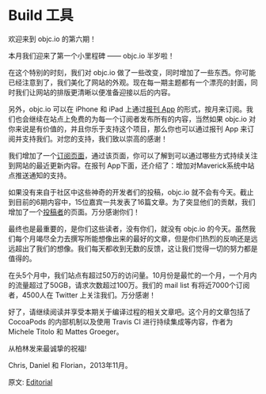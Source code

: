 # Build 工具

欢迎来到 objc.io 的第六期！

本月我们迎来了第一个小里程碑 —— objc.io 半岁啦！

在这个特别的时刻，我们对 objc.io 做了一些改变，同时增加了一些东西。你可能已经注意到了，我们美化了网站的外观。现在每一期主题都有一个漂亮的封面，同时我们让网站的排版更清晰以便准备迎接以后的内容。

另外，objc.io 可以在 iPhone 和 iPad 上通过[报刊 App](https://itunes.apple.com/de/app/objc.io/id683718429) 的形式，按月来订阅。我们也会继续在站点上免费的为每一个订阅者发布所有的内容，当然如果 objc.io 对你来说是有价值的，并且你乐于支持这个项目，那么你也可以通过报刊 App 来订阅并支持我们。对您的支持，我们致以崇高的感谢！

我们增加了一个[订阅页面](http://www.objc.io/subscribe.html)，通过该页面，你可以了解到可以通过哪些方式持续关注到网站的最近更新内容。在报刊 App下面，还介绍了：增加对Maverick系统中站点推送通知的支持。

如果没有来自于社区中这些神奇的开发者们的投稿，objc.io 就不会有今天。截止到目前的6期内容中，15位嘉宾一共发表了16篇文章。为了突显他们的贡献，我们增加了一个[投稿者](http://www.objc.io/contributors.html)的页面。万分感谢你们！

最终也是最重要的，是你们这些读者，没有你们，就没有 objc.io 的今天。虽然我们每个月竭尽全力去撰写所能想像出来的最好的文章，但是你们热烈的反响还是远远超出了我们的想像。我们每天都收到无数的反馈，这让我们觉得一切的努力都是值得的。

在头5个月中，我们站点有超过50万的访问量。10月份是最忙的一个月，一个月内的流量超过了50GB，请求次数超过100万。我们的 mail list 有将近7000个订阅者，4500人在 Twitter 上关注我们。万分感谢！

好了，请继续阅读并享受本期关于编译过程的相关文章吧。这个月的文章包括了 CocoaPods 的内部机制以及使用 Travis CI 进行持续集成等内容，作者为 Michele Titolo 和 Mattes Groeger。

从柏林发来最诚挚的祝福!

Chris, Daniel 和 Florian，2013年11月。


原文: [Editorial](http://www.objc.io/issue-6/editorial.html)
